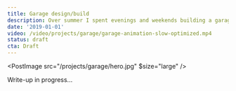 ```yaml
---
title: Garage design/build
description: Over summer I spent evenings and weekends building a garage, learning framing and finishing carpentry as I went. The structure is clad in continuous vertical planks of western red cedar, and features a concealed flush-mount door that is automated with HomeKit.
date: '2019-01-01'
video: /video/projects/garage/garage-animation-slow-optimized.mp4
status: draft
cta: Draft
---
```


<!-- In the summer of 2019, I designed and built a garage.

> How hard can it be...

I thought, having never before framed or built any structure of consequence.

<PostImage src="projects/garage/hammer.gif" />

> How hard can I make it...

[Is how it felt.](https://twitter.com/bradcerasani/status/1327043753593417735) -->

<PostImage src="/projects/garage/hero.jpg" $size="large" />

<p></p>

Write-up in progress...

<!-- The garage is clad in full-length vertical cedar planks, fastened to a rain screen I made with fluted coroplast. The rain screen allows ventilation on the back side of the cedar, and reduces surface contact by ~90%. This helps prevent moisture from becoming trapped between it and the building wrap, which should increase its life considerably.

A traditional soffit wasn't possible due to the lack of roof overhang, so on the sides, the top of the rain screen transitions to intake ventilation running perpendicular to the siding. Intake surface area is balanced to the ridge venting, and covered with coarse black mesh to prevent insects from entering.

<PostImage src="projects/garage/IMG_5165.jpg" caption="Rain screen transition to perpendicular soffit detail" />

For the garage door, I imported one-piece door hardware from California and designed an aluminum subframe that I sent to a local fabricator. I had to rent a 22' U-Haul to pick it up.

<PostImage src="projects/garage/0S7A8334.jpg" $size="large" caption="All corners mitred and glued. Door handle and deadbolt (barely) visible to the lower right third of the frame" />

Every corner is mitred -->
